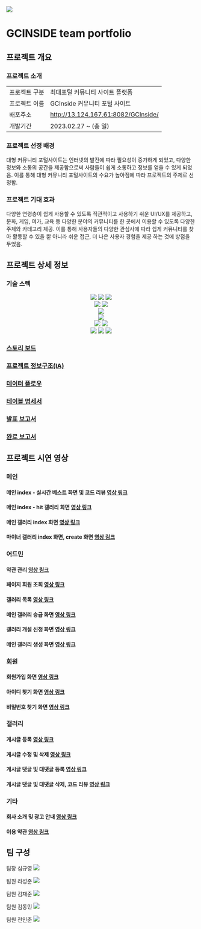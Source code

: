 <img src="https://capsule-render.vercel.app/api?type=waving&color=auto&height=200&section=header&text=지시인사이드&fontSize=90" />

# GCINSIDE team portfolio

## 프로젝트 개요

### 프로젝트 소개
<table>
  <tr>
    <td>프로젝트 구분</td>
    <td>최대포털 커뮤니티 사이트 플랫폼</td>
  </tr>
  <tr>
    <td>프로젝트 이름</td>
    <td>GCInside 커뮤니티 포털 사이트</td>
  </tr>
  <tr>
    <td>배포주소</td>
    <td><a href="http://13.124.167.61:8082/GCInside/" target="_blank">http://13.124.167.61:8082/GCInside/</a></td>
  </tr>
  <tr>
    <td>개발기간</td>
    <td>2023.02.27 ~  (총 일)</td>
  </tr>
</table>

### 프로젝트 선정 배경

<p>대형 커뮤니티 포털사이트는 인터넷의 발전에 따라 필요성이 증가하게 되었고, 다양한 정보와 
소통의 공간을 제공함으로써 사람들이 쉽게 소통하고 정보를 얻을 수 있게 되었음.
이를 통해 대형 커뮤니티 포털사이트의 수요가 높아짐에 따라 프로젝트의 주제로 선정함.</p>

### 프로젝트 기대 효과

<p>다양한 연령층이 쉽게 사용할 수 있도록 직관적이고 사용하기 쉬운 UI/UX를 제공하고,
문화, 게임, 여가, 교육 등 다양한 분야의 커뮤니티를 한 곳에서 이용할 수 있도록 다양한 주제와
카테고리 제공. 이를 통해 사용자들의 다양한 관심사에 따라 쉽게 커뮤니티를 찾아 활동할 수 있을 뿐
아니라 쉬운 접근, 더 나은 사용자 경험을 제공 하는 것에 방점을 두었음.</p>

## 프로젝트 상세 정보

### 기술 스텍
<div align="center">
  <img src="https://img.shields.io/badge/JavaScript-F7DF1E?style=for-the-badge&logo=JavaScript&logoColor=white">
  <img src="https://img.shields.io/badge/HTML5-E34F26?style=flat&logo=HTML5&logoColor=white" />
  <img src="https://img.shields.io/badge/CSS3-1572B6?style=flat&logo=CSS3&logoColor=white" /><br/>
  <img src="https://img.shields.io/badge/Visual Studio Code-007ACC?style=flat&logo=Visual Studio Code&logoColor=white"/>
  <img src="https://img.shields.io/badge/IntelliJ-000000?style=for-the-badge&logo=intellijidea&logoColor=white"><br/>
  <img src="https://img.shields.io/badge/Java-007396?style=flat&logo=Java&logoColor=white" /><br/>
  <img src="https://img.shields.io/badge/MySQL-4479A1?style=for-the-badge&logo=MySQL&logoColor=white"><br/>
  <img src="https://img.shields.io/badge/Spring Boot-6DB33F?style=for-the-badge&logo=Spring Boot&logoColor=white">
  <img src="https://img.shields.io/badge/thymeleaf-005F0F?style=for-the-badge&logo=thymeleaf&logoColor=white"><br/>
  <img src="https://img.shields.io/badge/jQuery-0769AD?style=for-the-badge&logo=jQuery&logoColor=white">
  <img src="https://img.shields.io/badge/amazonaws-232F3E?style=for-the-badge&logo=amazonaws&logoColor=white">
  <img src="https://img.shields.io/badge/linux-FCC624?style=for-the-badge&logo=linux&logoColor=white">
</div>

### <a href="스토리 보드 v.1.0.pdf" target="_blank">스토리 보드</a>

### <a href="basic_IA_v.0.2.png" target="_blank">프로젝트 정보구조(IA)</a>

### <a href="DATA_FLOW.png" target="_blank">데이터 플로우</a>

### <a href="데이터베이스 테이블 명세서.pdf" target="_blank">테이블 명세서</a>

### <a href="GCInside 발표 보고서_v.1.0.pdf" target="_blank">발표 보고서</a>

### <a href="GCInside 완료 보고서 v.1.0.pdf" target="_blank">완료 보고서</a>

## 프로젝트 시연 영상

### 메인

#### 메인 index - 실시간 베스트 화면 및 코드 리뷰 [영상 링크](https://youtu.be/uLfhJU0sn8Q)

#### 메인 index - hit 갤러리 화면 [영상 링크](https://youtu.be/5DrsYEyenBA)

#### 메인 갤러리 index 화면 [영상 링크](https://youtu.be/m1OGmW2l1Ms)

#### 마이너 갤러리 index 화면, create 화면 [영상 링크](https://www.youtube.com/watch?v=1YMY5VE6_1I)

### 어드민

#### 약관 관리 <a href="https://youtu.be/K-pLIiRn1VA">영상 링크</a>

#### 페이지 회원 조회 <a href="https://youtu.be/tZda_Dt6aiY">영상 링크</a>

#### 갤러리 목록 <a href="https://youtu.be/q88HcmSWT_0">영상 링크</a>

#### 메인 갤러리 승급 화면 [영상 링크](https://www.youtube.com/watch?v=tnzULnXnbHI)

#### 갤러리 개설 신청 화면 [영상 링크](https://www.youtube.com/watch?v=wee0dBkpsT8)

#### 메인 갤러리 생성 화면 [영상 링크](https://www.youtube.com/watch?v=YeLBrboCUt8)

### 회원

#### 회원가입 화면 [영상 링크](https://youtu.be/ZFMk7FDDPWs)

#### 아이디 찾기 화면 [영상 링크](https://youtu.be/l5SSGEqpfSw)

#### 비밀번호 찾기 화면 [영상 링크](https://youtu.be/SSn_tVNFYJM)

### 갤러리

#### 게시글 등록 <a href="https://youtu.be/ap8V5fvCfK4">영상 링크</a>

#### 게시글 수정 및 삭제 [영상 링크](https://youtu.be/BXls7cgZgMA)

#### 게시글 댓글 및 대댓글 등록 [영상 링크](https://youtu.be/1cZj-BSjqfw)

#### 게시글 댓글 및 대댓글 삭제, 코드 리뷰 [영상 링크](https://youtu.be/aTu2yHi7Jgk)

### 기타

#### 회사 소개 및 광고 안내 <a href="https://youtu.be/nnitNql7x_c">영상 링크</a>

#### 이용 약관 <a href="https://youtu.be/5i63PxGmoPA">영상 링크</a>


## 팀 구성
팀장 심규영
<a href="https://github.com/hochmun" target="_blank"><img src="https://img.shields.io/badge/-hochmun-blue?style=plastic&logo=github&logoColor=black"/></a>

팀원 라성준
<a href="https://github.com/asdeqqga" target="_blank"><img src="https://img.shields.io/badge/-asdeqqga-silver?style=plastic&logo=github&logoColor=black"/></a>

팀원 김재준
<a href="https://github.com/realKimJaeJun" target="_blank"><img src="https://img.shields.io/badge/-realKimJaeJun-yellow?style=plastic&logo=github&logoColor=black"/></a>

팀원 김동민
<a href="https://github.com/dpgbdb" target="_blank"><img src="https://img.shields.io/badge/-dpgbdb-pink?style=plastic&logo=github&logoColor=black"/></a>

팀원 전인준
<a href="https://github.com/aowlrxm15" target="_blank"><img src="https://img.shields.io/badge/-aowlrxm15-green?style=plastic&logo=github&logoColor=black"/></a>
